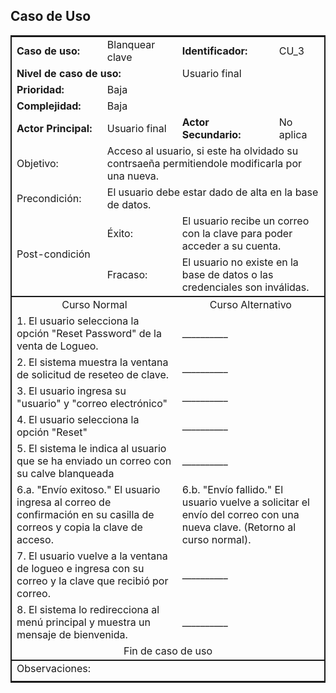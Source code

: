 ## Caso de Uso

<table style="border: 2px solid">
    <thead">
        <tr>
            <td><strong>Caso de uso:</strong></td>
            <td>Blanquear clave</td>
            <td><strong>Identificador:</strong></td>
            <td>CU_3</td>
        <tr>
        <tr>
            <td colspan="2"><strong>Nivel de caso de uso:</strong></td>
            <td colspan="2">Usuario final</td>
        </tr>
        <tr>
            <td><strong>Prioridad:</strong></td>
            <td colspan="3">Baja</td>
        </tr>
        <tr>
            <td><strong>Complejidad:</strong></td>
            <td colspan="3">Baja</td>
        </tr>
        <tr>
            <td><strong>Actor Principal:</strong></td>
            <td>Usuario final</td>
            <td><strong>Actor Secundario:</strong></td>
            <td>No aplica</td>
        </tr>
        <tr>
            <td>Objetivo:</td>
            <td colspan="3">Acceso al usuario, si este ha olvidado su contrsaeña permitiendole modificarla por una nueva.</td>
        </tr>
        <tr>
            <td>Precondición:</td>
            <td colspan="3">El usuario debe estar dado de alta en la base de datos.</td>
        </tr>
        <tr>
            <td rowspan="2">Post-condición</td>
            <td colspan="1">Éxito:</td>
            <td colspan="3">El usuario recibe un correo con la clave para poder acceder a su cuenta.</td>
        </tr>
        <tr>
            <td colspan="1">Fracaso:</td>
            <td colspan="3">El usuario no existe en la base de datos o las credenciales son inválidas.</td>
        </tr>
    </thead>
	<tbody style="border-bottom: 2px solid;border-top: 2px solid">
		<tr>
            <td align="center" colspan="2">Curso Normal</td>
            <td align="center" colspan="2">Curso Alternativo</td>
        </tr>
        <tr>
            <td colspan="2">1. El usuario selecciona la opción "Reset Password" de la venta de Logueo.</td>
            <td colspan="2">__________</td>
        </tr>
        <tr>
            <td colspan="2">2. El sistema muestra la ventana de solicitud de reseteo de clave.</td>
            <td colspan="2">__________</td>
        </tr>
        <tr>
            <td colspan="2">3. El usuario ingresa su "usuario" y "correo electrónico"</td>
            <td colspan="2">__________</td>
        </tr>
        <tr>
            <td colspan="2">4. El usuario selecciona la opción "Reset"</td>
            <td colspan="2">__________</td>
        </tr>
        <tr>
            <td colspan="2">5. El sistema le indica al usuario que se ha enviado un correo con su calve blanqueada</td>
            <td colspan="2">__________</td>
        </tr>
        <tr>
            <td colspan="2">6.a. "Envío exitoso." El usuario ingresa al correo de confirmación en su casilla de correos y copia la clave de acceso.</td>
            <td colspan="2">6.b. "Envío fallido." El usuario vuelve a solicitar el envío del correo con una nueva clave. (Retorno al curso normal).</td>
        </tr>
        <tr>
            <td colspan="2">7. El usuario vuelve a la ventana de logueo e ingresa con su correo y la clave que recibió por correo.</td>
            <td colspan="2">__________</td>
        </tr>
        <tr>
            <td colspan="2">8. El sistema lo redirecciona al menú principal y muestra un mensaje de bienvenida.</td>
            <td colspan="2">__________</td>
        </tr>
        <tr>
            <td align="center" colspan="4">Fin de caso de uso</td>
        </tr>
	</tbody>
    <tfooter>
        <tr>
            <td colspan="4">Observaciones:</td>
        </tr>
        <tr>
            <td colspan="4"></td>
        </tr>
    </tfooter>
</table>